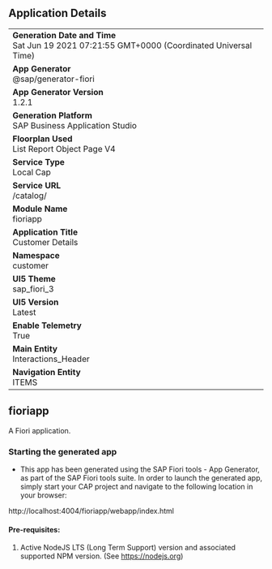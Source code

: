 ## Application Details
|               |
| ------------- |
|**Generation Date and Time**<br>Sat Jun 19 2021 07:21:55 GMT+0000 (Coordinated Universal Time)|
|**App Generator**<br>@sap/generator-fiori|
|**App Generator Version**<br>1.2.1|
|**Generation Platform**<br>SAP Business Application Studio|
|**Floorplan Used**<br>List Report Object Page V4|
|**Service Type**<br>Local Cap|
|**Service URL**<br>/catalog/
|**Module Name**<br>fioriapp|
|**Application Title**<br>Customer Details|
|**Namespace**<br>customer|
|**UI5 Theme**<br>sap_fiori_3|
|**UI5 Version**<br>Latest|
|**Enable Telemetry**<br>True|
|**Main Entity**<br>Interactions_Header|
|**Navigation Entity**<br>ITEMS|

## fioriapp

A Fiori application.

### Starting the generated app

-   This app has been generated using the SAP Fiori tools - App Generator, as part of the SAP Fiori tools suite.  In order to launch the generated app, simply start your CAP project and navigate to the following location in your browser:

http://localhost:4004/fioriapp/webapp/index.html

#### Pre-requisites:

1. Active NodeJS LTS (Long Term Support) version and associated supported NPM version.  (See https://nodejs.org)



